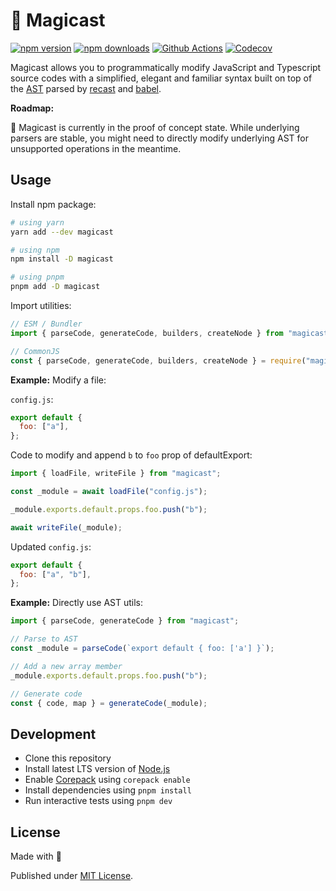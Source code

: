 # 🧀 Magicast

[![npm version][npm-version-src]][npm-version-href]
[![npm downloads][npm-downloads-src]][npm-downloads-href]
[![Github Actions][github-actions-src]][github-actions-href]
[![Codecov][codecov-src]][codecov-href]

Magicast allows you to programmatically modify JavaScript and Typescript source codes with a simplified, elegant and familiar syntax built on top of the [AST](https://en.wikipedia.org/wiki/Abstract_syntax_tree) parsed by [recast](https://github.com/benjamn/recast) and [babel](https://babeljs.io/).

**Roadmap:**

🚧 Magicast is currently in the proof of concept state. While underlying parsers are stable, you might need to directly modify underlying AST for unsupported operations in the meantime.

## Usage

Install npm package:

```sh
# using yarn
yarn add --dev magicast

# using npm
npm install -D magicast

# using pnpm
pnpm add -D magicast
```

Import utilities:

```js
// ESM / Bundler
import { parseCode, generateCode, builders, createNode } from "magicast";

// CommonJS
const { parseCode, generateCode, builders, createNode } = require("magicast");
```

**Example:** Modify a file:

`config.js`:

```js
export default {
  foo: ["a"],
};
```

Code to modify and append `b` to `foo` prop of defaultExport:

```js
import { loadFile, writeFile } from "magicast";

const _module = await loadFile("config.js");

_module.exports.default.props.foo.push("b");

await writeFile(_module);
```

Updated `config.js`:

```js
export default {
  foo: ["a", "b"],
};
```

**Example:** Directly use AST utils:

```js
import { parseCode, generateCode } from "magicast";

// Parse to AST
const _module = parseCode(`export default { foo: ['a'] }`);

// Add a new array member
_module.exports.default.props.foo.push("b");

// Generate code
const { code, map } = generateCode(_module);
```

## Development

- Clone this repository
- Install latest LTS version of [Node.js](https://nodejs.org/en/)
- Enable [Corepack](https://github.com/nodejs/corepack) using `corepack enable`
- Install dependencies using `pnpm install`
- Run interactive tests using `pnpm dev`

## License

Made with 💛

Published under [MIT License](./LICENSE).

<!-- Badges -->

[npm-version-src]: https://img.shields.io/npm/v/magicast?style=flat-square
[npm-version-href]: https://npmjs.com/package/magicast
[npm-downloads-src]: https://img.shields.io/npm/dm/magicast?style=flat-square
[npm-downloads-href]: https://npmjs.com/package/magicast
[github-actions-src]: https://img.shields.io/github/workflow/status/unjs/magicast/ci/main?style=flat-square
[github-actions-href]: https://github.com/unjs/magicast/actions?query=workflow%3Aci
[codecov-src]: https://img.shields.io/codecov/c/gh/unjs/magicast/main?style=flat-square
[codecov-href]: https://codecov.io/gh/unjs/magicast
